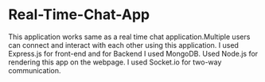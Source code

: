 # Real-Time-Chat-App
This application works same as a real time chat application.Multiple users can connect and interact with each other using this application.
I used Express.js for front-end and for Backend I used MongoDB.
Used Node.js for rendering this app on the webpage. I used Socket.io for two-way communication.
